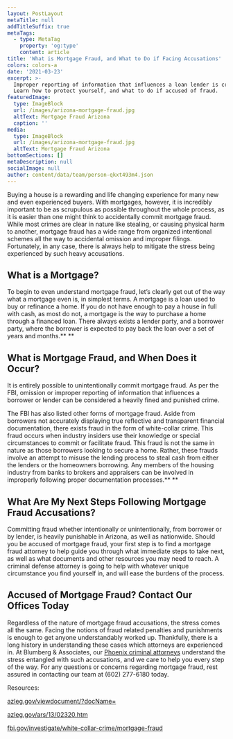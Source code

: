 ```yaml
---
layout: PostLayout
metaTitle: null
addTitleSuffix: true
metaTags:
  - type: MetaTag
    property: 'og:type'
    content: article
title: 'What is Mortgage Fraud, and What to Do if Facing Accusations'
colors: colors-a
date: '2021-03-23'
excerpt: >-
  Improper reporting of information that influences a loan lender is crime.
  Learn how to protect yourself, and what to do if accused of fraud.
featuredImage:
  type: ImageBlock
  url: /images/arizona-mortgage-fraud.jpg
  altText: Mortgage Fraud Arizona
  caption: ''
media:
  type: ImageBlock
  url: /images/arizona-mortgage-fraud.jpg
  altText: Mortgage Fraud Arizona
bottomSections: []
metaDescription: null
socialImage: null
author: content/data/team/person-qkxt493m4.json
---
```

Buying a house is a rewarding and life changing experience for many new and even experienced buyers. With mortgages, however, it is incredibly important to be as scrupulous as possible throughout the whole process, as it is easier than one might think to accidentally commit mortgage fraud. While most crimes are clear in nature like stealing, or causing physical harm to another, mortgage fraud has a wide range from organized intentional schemes all the way to accidental omission and improper filings. Fortunately, in any case, there is always help to mitigate the stress being experienced by such heavy accusations.

## What is a Mortgage?

To begin to even understand mortgage fraud, let’s clearly get out of the way what a mortgage even is, in simplest terms. A mortgage is a loan used to buy or refinance a home. If you do not have enough to pay a house in full with cash, as most do not, a mortgage is the way to purchase a home through a financed loan. There always exists a lender party, and a borrower party, where the borrower is expected to pay back the loan over a set of years and months.\*\* \*\*

## What is Mortgage Fraud, and When Does it Occur?

It is entirely possible to unintentionally commit mortgage fraud. As per the FBI, omission or improper reporting of information that influences a borrower or lender can be considered a heavily fined and punished crime.

The FBI has also listed other forms of mortgage fraud. Aside from borrowers not accurately displaying true reflective and transparent financial documentation, there exists fraud in the form of white-collar crime. This fraud occurs when industry insiders use their knowledge or special circumstances to commit or facilitate fraud. This fraud is not the same in nature as those borrowers looking to secure a home. Rather, these frauds involve an attempt to misuse the lending process to steal cash from either the lenders or the homeowners borrowing. Any members of the housing industry from banks to brokers and appraisers can be involved in improperly following proper documentation processes.\*\* \*\*

## What Are My Next Steps Following Mortgage Fraud Accusations?

Committing fraud whether intentionally or unintentionally, from borrower or by lender, is heavily punishable in Arizona, as well as nationwide. Should you be accused of mortgage fraud, your first step is to find a mortgage fraud attorney to help guide you through what immediate steps to take next, as well as what documents and other resources you may need to reach. A criminal defense attorney is going to help with whatever unique circumstance you find yourself in, and will ease the burdens of the process.

## Accused of Mortgage Fraud? Contact Our Offices Today

Regardless of the nature of mortgage fraud accusations, the stress comes all the same. Facing the notions of fraud related penalties and punishments is enough to get anyone understandably worked up. Thankfully, there is a long history in understanding these cases which attorneys are experienced in. At Blumberg & Associates, our [Phoenix criminal attorneys](https://azblumberglaw.com/phoenix-criminal-attorney/) understand the stress entangled with such accusations, and we care to help you every step of the way. For any questions or concerns regarding mortgage fraud, rest assured in contacting our team at (602) 277-6180 today.

Resources:

[azleg.gov/viewdocument/?docName=](azleg.gov/viewdocument/?docName=)

[azleg.gov/ars/13/02320.htm](azleg.gov/ars/13/02320.htm)

[fbi.gov/investigate/white-collar-crime/mortgage-fraud](fbi.gov/investigate/white-collar-crime/mortgage-fraud)
